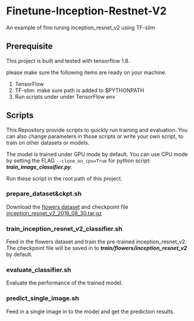 # Finetune-Inception-Restnet-V2
An example of fine tuning inception_resnet_v2 using TF-slim

## Prerequisite

This project is built and tested with tensorflow 1.8.


please make sure the following items are ready on your machine.
 
1. TensorFlow
2. TF-slim: make sure path is added to $PYTHONPATH
3. Run scripts under under TensorFlow env


## Scripts 

This Repository provide scripts to quickly run training and evaluation. You can also change parameters in those scripts or write your own script, to train on other datasets or models. 

The model is trained under GPU mode by default. You can use CPU mode by setting the FLAG ```--clone_on_cpu=True``` for python script: ***train_image_classifier.py***.

Run these script in the root path of this project.

### prepare_dataset&ckpt.sh
Download the [flowers dataset](http://download.tensorflow.org/example_images/flower_photos.tgz) and checkpoint file [inception_resnet_v2_2016_08_30.tar.gz](http://download.tensorflow.org/models/inception_resnet_v2_2016_08_30.tar.gz)

### train_inception_resnet_v2_classifier.sh
Feed in the flowers dataset and train the pre-trained inception_resnet_v2. The checkpoint file will be saved in to ***train/flowers/inception_resnet_v2*** by default.

### evaluate_classifier.sh
Evaluate the performance of the trained model.

### predict_single_image.sh
Feed in a single image in to the model and get the prediction results.


